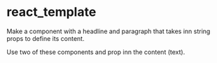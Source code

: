 # react_template

Make a component with a headline and paragraph that  takes inn  string props to define its content. 

Use two of these components and prop inn the content (text). 
